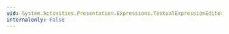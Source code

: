 ```yaml
---
uid: System.Activities.Presentation.Expressions.TextualExpressionEditor
internalonly: False
---
```

